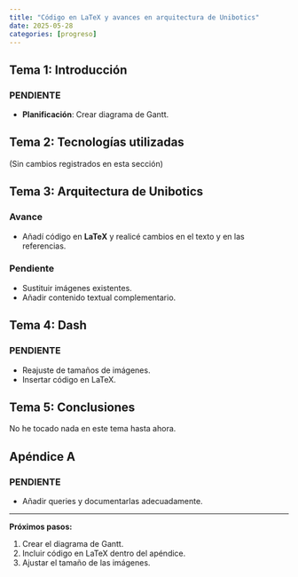 ```yaml
---
title: "Código en LaTeX y avances en arquitectura de Unibotics"
date: 2025-05-28
categories: [progreso]
---
```


## Tema 1: Introducción

### PENDIENTE
- **Planificación**: Crear diagrama de Gantt.

## Tema 2: Tecnologías utilizadas

(Sin cambios registrados en esta sección)

## Tema 3: Arquitectura de Unibotics

### Avance
- Añadí código en **LaTeX** y realicé cambios en el texto y en las referencias.

### Pendiente
- Sustituir imágenes existentes.
- Añadir contenido textual complementario.

## Tema 4: Dash

### PENDIENTE
- Reajuste de tamaños de imágenes.
- Insertar código en LaTeX.

## Tema 5: Conclusiones

No he tocado nada en este tema hasta ahora.

## Apéndice A

### PENDIENTE
- Añadir queries y documentarlas adecuadamente.

---

**Próximos pasos:**
1. Crear el diagrama de Gantt.  
2. Incluir código en LaTeX dentro del apéndice.  
3. Ajustar el tamaño de las imágenes.

